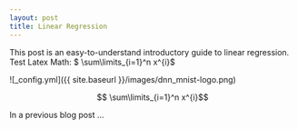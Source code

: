 ```yaml
---
layout: post
title: Linear Regression
---
```


This post is an easy-to-understand introductory guide to linear regression. Test Latex Math: $ \sum\limits_{i=1}^n x^{i}$

![_config.yml]({{ site.baseurl }}/images/dnn_mnist-logo.png)

$$ \sum\limits_{i=1}^n x^{i}$$

In a previous blog post ... 



